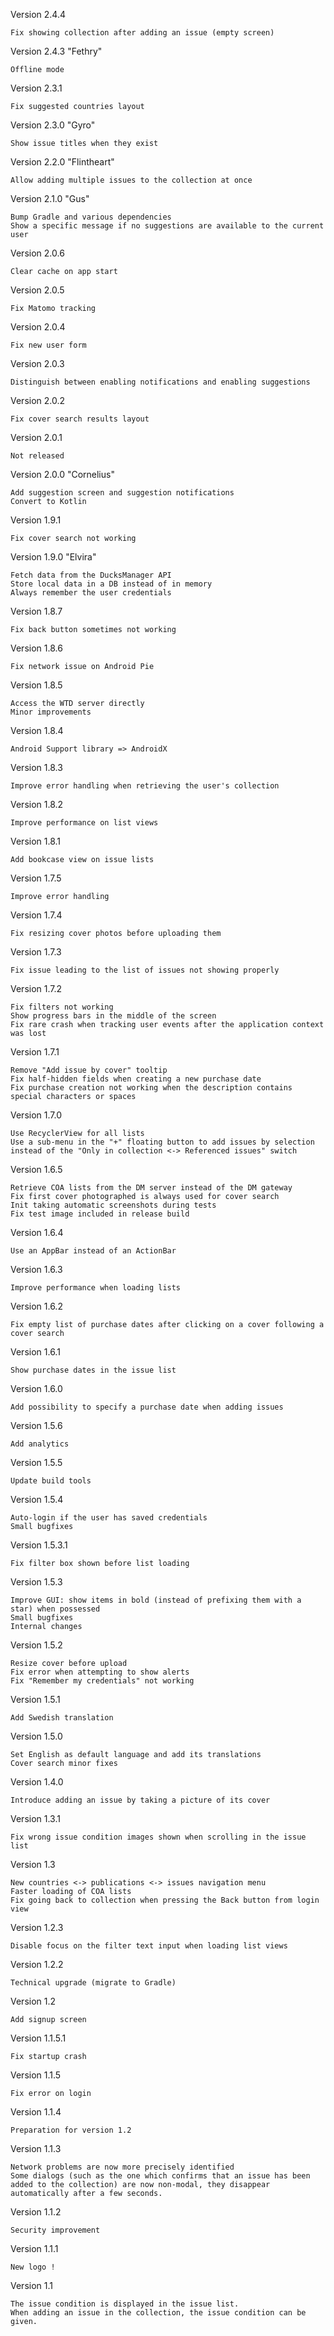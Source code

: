 Version 2.4.4

    Fix showing collection after adding an issue (empty screen)

Version 2.4.3 "Fethry"

    Offline mode

Version 2.3.1

    Fix suggested countries layout

Version 2.3.0 "Gyro"

    Show issue titles when they exist

Version 2.2.0 "Flintheart"

    Allow adding multiple issues to the collection at once

Version 2.1.0 "Gus"

    Bump Gradle and various dependencies
    Show a specific message if no suggestions are available to the current user

Version 2.0.6

    Clear cache on app start
    
Version 2.0.5

    Fix Matomo tracking

Version 2.0.4

    Fix new user form

Version 2.0.3

    Distinguish between enabling notifications and enabling suggestions

Version 2.0.2

    Fix cover search results layout

Version 2.0.1

    Not released

Version 2.0.0 "Cornelius"
    
    Add suggestion screen and suggestion notifications
    Convert to Kotlin

Version 1.9.1

    Fix cover search not working

Version 1.9.0 "Elvira"

    Fetch data from the DucksManager API
    Store local data in a DB instead of in memory
    Always remember the user credentials

Version 1.8.7

    Fix back button sometimes not working
    
Version 1.8.6

    Fix network issue on Android Pie

Version 1.8.5

    Access the WTD server directly
    Minor improvements

Version 1.8.4

    Android Support library => AndroidX

Version 1.8.3

    Improve error handling when retrieving the user's collection

Version 1.8.2

    Improve performance on list views

Version 1.8.1

    Add bookcase view on issue lists

Version 1.7.5

    Improve error handling

Version 1.7.4

    Fix resizing cover photos before uploading them

Version 1.7.3

    Fix issue leading to the list of issues not showing properly

Version 1.7.2

    Fix filters not working
    Show progress bars in the middle of the screen
    Fix rare crash when tracking user events after the application context was lost

Version 1.7.1

    Remove "Add issue by cover" tooltip
    Fix half-hidden fields when creating a new purchase date
    Fix purchase creation not working when the description contains special characters or spaces

Version 1.7.0

    Use RecyclerView for all lists
    Use a sub-menu in the "+" floating button to add issues by selection instead of the "Only in collection <-> Referenced issues" switch

Version 1.6.5

    Retrieve COA lists from the DM server instead of the DM gateway
    Fix first cover photographed is always used for cover search
    Init taking automatic screenshots during tests
    Fix test image included in release build

Version 1.6.4

    Use an AppBar instead of an ActionBar

Version 1.6.3

    Improve performance when loading lists

Version 1.6.2

    Fix empty list of purchase dates after clicking on a cover following a cover search

Version 1.6.1

    Show purchase dates in the issue list

Version 1.6.0

    Add possibility to specify a purchase date when adding issues

Version 1.5.6

    Add analytics

Version 1.5.5

    Update build tools

Version 1.5.4

    Auto-login if the user has saved credentials
    Small bugfixes

Version 1.5.3.1

    Fix filter box shown before list loading

Version 1.5.3

    Improve GUI: show items in bold (instead of prefixing them with a star) when possessed
    Small bugfixes
    Internal changes

Version 1.5.2

    Resize cover before upload
    Fix error when attempting to show alerts
    Fix "Remember my credentials" not working
    
Version 1.5.1

    Add Swedish translation
    
Version 1.5.0

    Set English as default language and add its translations
    Cover search minor fixes

Version 1.4.0

    Introduce adding an issue by taking a picture of its cover

Version 1.3.1

    Fix wrong issue condition images shown when scrolling in the issue list
    
Version 1.3
    
    New countries <-> publications <-> issues navigation menu
    Faster loading of COA lists
    Fix going back to collection when pressing the Back button from login view
    
Version 1.2.3
    
    Disable focus on the filter text input when loading list views
    
Version 1.2.2
    
    Technical upgrade (migrate to Gradle)

Version 1.2

    Add signup screen

Version 1.1.5.1

    Fix startup crash

Version 1.1.5

    Fix error on login

Version 1.1.4 

    Preparation for version 1.2

Version 1.1.3 

    Network problems are now more precisely identified
    Some dialogs (such as the one which confirms that an issue has been added to the collection) are now non-modal, they disappear automatically after a few seconds.

Version 1.1.2 

    Security improvement

Version 1.1.1 

    New logo !

Version 1.1 

    The issue condition is displayed in the issue list.
    When adding an issue in the collection, the issue condition can be given.
